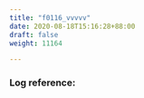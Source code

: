 ```yaml
---
title: "f0116_vvvvv"
date: 2020-08-18T15:16:28+88:00
draft: false
weight: 11164

---
```


### Log reference: <no value>

```
